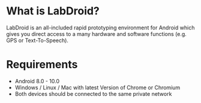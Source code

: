 # What is LabDroid?
LabDroid is an all-included rapid prototyping environment for Android which gives you direct access to a many hardware and software functions (e.g. GPS or Text-To-Speech).

# Requirements
* Android 8.0 - 10.0
* Windows / Linux / Mac with latest Version of Chrome or Chromium
* Both devices should be connected to the same private network
